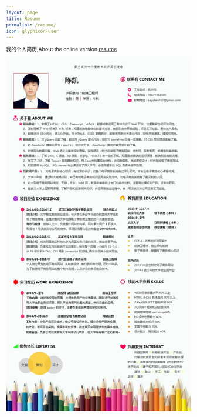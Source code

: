 ```yaml
---
layout: page
title: Resume
permalink: /resume/
icon: glyphicon-user
---
```


我的个人简历,About the online version [resume]()


![我的个人简历](../img/blog/resume.jpg)
